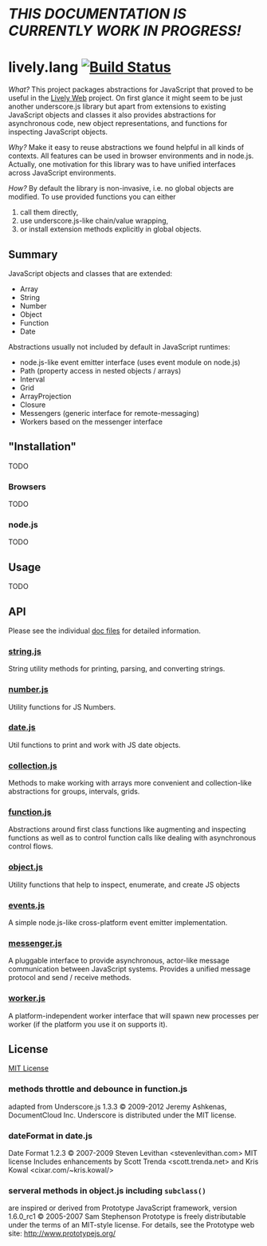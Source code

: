 # *THIS DOCUMENTATION IS CURRENTLY WORK IN PROGRESS!*

# lively.lang [![Build Status](https://travis-ci.org/LivelyKernel/lively.lang.svg?branch=master)](https://travis-ci.org/LivelyKernel/lively.lang)

*What?* This project packages abstractions for JavaScript that proved to be useful in
the [Lively Web](http://lively-web.org) project. On first glance it might seem
to be just another underscore.js library but apart from extensions to existing
JavaScript objects and classes it also provides abstractions for asynchronous
code, new object representations, and functions for inspecting JavaScript
objects.

*Why?* Make it easy to reuse abstractions we found helpful in all kinds of
contexts. All features can be used in browser environments and in node.js.
Actually, one motivation for this library was to have unified interfaces across
JavaScript environments.

*How?* By default the library is non-invasive, i.e. no global objects are
modified. To use provided functions you can either

1. call them directly,
2. use underscore.js-like chain/value wrapping,
3. or install extension methods explicitly in global objects.

## Summary

JavaScript objects and classes that are extended:

- Array
- String
- Number
- Object
- Function
- Date

Abstractions usually not included by default in JavaScript runtimes:

- node.js-like event emitter interface (uses event module on node.js)
- Path (property access in nested objects / arrays)
- Interval
- Grid
- ArrayProjection
- Closure
- Messengers (generic interface for remote-messaging)
- Workers based on the messenger interface


## "Installation"
TODO

### Browsers
TODO

### node.js
TODO


## Usage
TODO


## API

Please see the individual [doc files](doc/) for detailed information.

<!---API_GENERATED_START--->
### [string.js](doc/string.md)

String utility methods for printing, parsing, and converting strings.



### [number.js](doc/number.md)

Utility functions for JS Numbers.




### [date.js](doc/date.md)

Util functions to print and work with JS date objects.




### [collection.js](doc/collection.md)

Methods to make working with arrays more convenient and collection-like
abstractions for groups, intervals, grids.




### [function.js](doc/function.md)

Abstractions around first class functions like augmenting and inspecting
functions as well as to control function calls like dealing with asynchronous
control flows.




### [object.js](doc/object.md)

Utility functions that help to inspect, enumerate, and create JS objects




### [events.js](doc/events.md)

A simple node.js-like cross-platform event emitter implementation.




### [messenger.js](doc/messenger.md)

A pluggable interface to provide asynchronous, actor-like message
communication between JavaScript systems. Provides a unified message protocol
and send / receive methods.




### [worker.js](doc/worker.md)

A platform-independent worker interface that will spawn new processes per
worker (if the platform you use it on supports it).



<!---API_GENERATED_END--->

## License

[MIT License](LICENSE)

### methods throttle and debounce in function.js

adapted from Underscore.js 1.3.3
© 2009-2012 Jeremy Ashkenas, DocumentCloud Inc.
Underscore is distributed under the MIT license.

### dateFormat in date.js

Date Format 1.2.3
© 2007-2009 Steven Levithan <stevenlevithan.com>
MIT license
Includes enhancements by Scott Trenda <scott.trenda.net>
and Kris Kowal <cixar.com/~kris.kowal/>

### serveral methods in object.js including `subclass()`

are inspired or derived from Prototype JavaScript framework, version 1.6.0_rc1
© 2005-2007 Sam Stephenson
Prototype is freely distributable under the terms of an MIT-style license.
For details, see the Prototype web site: http://www.prototypejs.org/
